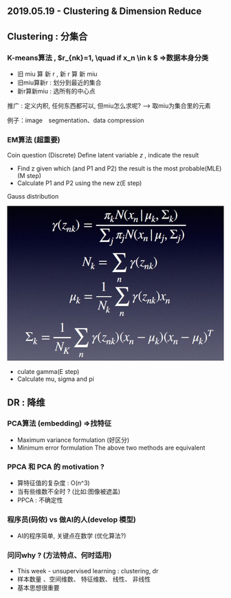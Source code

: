 ## 2019.05.19 - Clustering & Dimension Reduce
## Clustering : 分集合 
###  K-means算法 , $r_{nk}=1, \quad  if x_n \in k $ =>数据本身分类
+ 旧 miu 算 新 r , 新 r 算 新 miu
+ 旧miu算新r : 划分到最近的集合
+ 新r算新miu : 选所有的中心点

推广 : 定义内积, 任何东西都可以, 但miu怎么求呢? --> 取miu为集合里的元素   

例子：image　segmentation、data compression

### EM算法 (超重要)
Coin question (Discrete)
Define latent variable $z$ , indicate the result
+ Find z given which (and P1 and P2) the result is the most probable(MLE)(M step)
+ Calculate P1 and P2 using the new z(E step)

Gauss distribution

![](pic/1.JPG)
+ culate gamma(E step)
+ Calculate mu, sigma and pi

## DR : 降维

### PCA算法 (embedding) =>找特征
+ Maximum variance formulation (好区分) 
+ Minimum error formulation
The above two methods are equivalent

### PPCA 和 PCA 的 motivation ?
+ 算特征值的复杂度 : O(n^3)
+ 当有些维数不全时 ? (比如:图像被遮盖)
+ PPCA : 不确定性

### 程序员(码侬) vs 做AI的人(develop 模型)
+ AI的程序简单, 关键点在数学 (优化算法?)

### 问问why ? (方法特点、何时适用)
+ This week - unsupervised learning : clustering, dr
+ 样本数量 、空间维数、 特征维数、 线性、 非线性
+ 基本思想很重要
